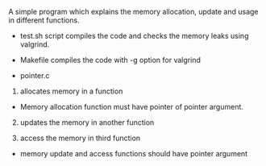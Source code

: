 A simple program which explains the memory allocation, update and usage in different functions.

- test.sh script compiles the code and checks the memory leaks using valgrind.

- Makefile compiles the code with -g option for valgrind

- pointer.c
1. allocates memory in a function
  - Memory allocation function must have pointer of pointer argument.

2. updates the memory in another function

3. access the memory in third function


- memory update and access functions should have pointer argument
